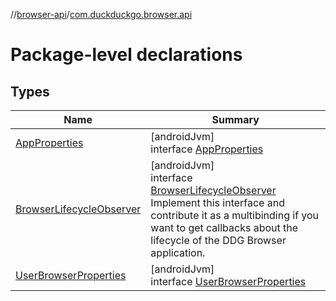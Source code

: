 //[browser-api](../../index.md)/[com.duckduckgo.browser.api](index.md)

# Package-level declarations

## Types

| Name | Summary |
|---|---|
| [AppProperties](-app-properties/index.md) | [androidJvm]<br>interface [AppProperties](-app-properties/index.md) |
| [BrowserLifecycleObserver](-browser-lifecycle-observer/index.md) | [androidJvm]<br>interface [BrowserLifecycleObserver](-browser-lifecycle-observer/index.md)<br>Implement this interface and contribute it as a multibinding if you want to get callbacks about the lifecycle of the DDG Browser application. |
| [UserBrowserProperties](-user-browser-properties/index.md) | [androidJvm]<br>interface [UserBrowserProperties](-user-browser-properties/index.md) |
